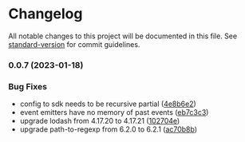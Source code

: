# Changelog

All notable changes to this project will be documented in this file. See [standard-version](https://github.com/conventional-changelog/standard-version) for commit guidelines.

### 0.0.7 (2023-01-18)


### Bug Fixes

* config to sdk needs to be recursive partial ([4e8b6e2](https://github.com/permitio/permit-node/commit/4e8b6e27b115678073684bb1dfb67fc035fd3b75))
* event emitters have no memory of past events ([eb7c3c3](https://github.com/permitio/permit-node/commit/eb7c3c369c604b48dd18c5747ecb12129ef66258))
* upgrade lodash from 4.17.20 to 4.17.21 ([102704e](https://github.com/permitio/permit-node/commit/102704ef3eaf6740bea0e29a6d5957bca99d999c))
* upgrade path-to-regexp from 6.2.0 to 6.2.1 ([ac70b8b](https://github.com/permitio/permit-node/commit/ac70b8b1eb847c1fc3f411262f94825eb93a6e6c))
